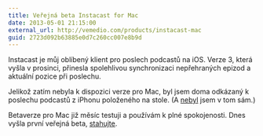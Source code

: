 ```yaml
---
title: Veřejná beta Instacast for Mac
date: 2013-05-01 21:15:00
external_url: http://vemedio.com/products/instacast-mac
guid: 2723d092b63885e0d7c260cc007e8b9d
---
```


Instacast je můj oblíbený klient pro poslech podcastů na iOS. Verze 3, která vyšla v prosinci, přinesla spolehlivou synchronizaci nepřehraných epizod a aktuální pozice při poslechu.

Jelikož zatím nebyla k dispozici verze pro Mac, byl jsem doma odkázaný k poslechu podcastů z iPhonu položeného na stole. (A [nebyl](http://512pixels.net/2013/05/instacast-mac-beta/) jsem v tom sám.)

Betaverze pro Mac již měsíc testuji a používám k plné spokojenosti. Dnes vyšla první veřejná beta, [stahujte](http://vemedio.com/products/instacast-mac).
